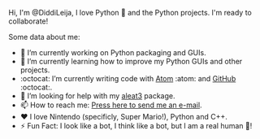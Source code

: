 Hi, I'm @DiddiLeija, I love Python 🐍
and the Python projects. I'm ready to
collaborate!

Some data about me:

- :telescope: I’m currently working on Python packaging and GUIs.
- :seedling: I’m currently learning how to improve my Python GUIs and other projects.
- :octocat: I’m currently writing code with [Atom](http://atom.io) :atom: and [GitHub](http://github.com) :octocat:.
- :thinking: I’m looking for help with my [aleat3](http://github.com/diddileija/aleat3) package.
- :mailbox: How to reach me: [Press here to send me an e-mail](mailto:dr01191115@gmail.com).
- :heart: I love Nintendo (specificly, Super Mario!), Python and C++.
- :zap: Fun Fact: I look like a bot, I think like a bot, but I am a real human :man:!

<!---
DiddiLeija/DiddiLeija is a ✨ special ✨ repository because its `README.md` (this file) appears on your GitHub profile.
You can click the Preview link to take a look at your changes.
--->
